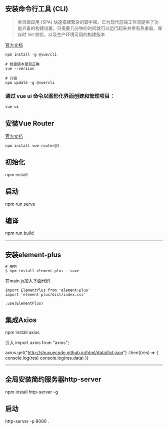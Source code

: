 


## 安装命令行工具 (CLI)

> 单页面应用 (SPA) 快速搭建繁杂的脚手架。它为现代前端工作流提供了功能齐备的构建设置。只需要几分钟的时间就可以运行起来并带有热重载、保存时 lint 校验，以及生产环境可用的构建版本

[官方文档](https://v3.cn.vuejs.org/guide/installation.html#%E5%91%BD%E4%BB%A4%E8%A1%8C%E5%B7%A5%E5%85%B7-cli)

```
npm install -g @vue/cli

# 检查版本是否正确
vue --version

# 升级
npm update -g @vue/cli
```


### 通过 vue ui 命令以图形化界面创建和管理项目：
```
vue ui
```



## 安装Vue Router

[官方文档](https://router.vuejs.org/zh/installation.html)
```
npm install vue-router@4
```

## 初始化

npm install

## 启动

npm run serve

## 编译

npm run build



---

## 安装element-plus
```
# NPM
$ npm install element-plus --save
```

在main.js加入下面代码
```
import ElementPlus from 'element-plus'
import 'element-plus/dist/index.css'

.use(ElementPlus)
```



## 集成Axios

npm install axios


引入 import axios from "axios";


axios.get("http://shuxuecode.github.io/html/data/list.json")
.then((res) => {
    console.log(res)
    console.log(res.data)
})


---

## 全局安装简约服务器http-server

npm install http-server -g

## 启动

http-server -p 8080 . 

